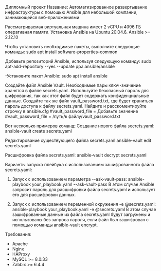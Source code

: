 Дипломный проект
Название: Автоматизированное развертывание инфраструктуры с помощью Ansible для небольшой компании, занимающейся веб-приложениями

Рассматриваемая виртуальная машина имеет 2 vCPU и 4096 ГБ оперативная памяти. Установка Ansible на Ubuntu 20.04.6.
Ansible >= 2.12.10 

Чтобы установить необходимые пакеты, выполните следующие команды:
sudo apt install software-properties-common

Добавьте репозиторий Ansible, используя следующую команду:
sudo apt-add-repository --yes --update ppa:ansible/ansible

-Установите пакет Ansible:
sudo apt install ansible


Создайте файл Ansible Vault. Необходимые пары ключ-значение хранятся в файле secrets.yaml. Используйте безопасный пароль для шифрования, так как этот файл будет содержать конфиденциальные данные. Создайте так же файл vault_password.txt, где будет храниться пароль доступа к файлу secrets.yaml. Найдите и расскоментируйте строчку в ansible.cfg #vault_password_file = 
Добавьте значение
#vault_password_file = /путь/к файлу/vault_password.txt

Вот несколько примеров команд:
Создание нового файла secrets.yaml:
ansible-vault create secrets.yaml

Редактирование существующего файла secrets.yaml
ansible-vault edit secrets.yaml

Расшифровка файла secrets.yaml:
ansible-vault decrypt secrets.yaml

Варианты запуска плейбука с использованием зашифрованного файла secrets.yaml:

1. Запуск с использованием параметра --ask-vault-pass:
   ansible-playbook your_playbook.yaml --ask-vault-pass
В этом случае Ansible запросит пароль для расшифровки файла secrets.yaml и использует его для расшифровки данных.

2. Запуск с использованием переменной окружения -e @secrets.yaml:
   ansible-playbook your_playbook.yaml -e @secrets.yaml
В этом случае зашифрованные данные из файла secrets.yaml будут загружены и использованы без запроса пароля, если файл был зашифрован с помощью команды ansible-vault encrypt.

Требования:
- Apache
- Nginx
- HAProxy
- MySQL >= 8.0.33
- Zabbix >= 6.4.4
